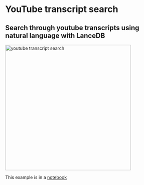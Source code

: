 # YouTube transcript search

## Search through youtube transcripts using natural language with LanceDB

<img id="splash" width="400" alt="youtube transcript search" src="https://user-images.githubusercontent.com/917119/236965568-def7394d-171c-45f2-939d-8edfeaadd88c.png">

This example is in a [notebook](https://github.com/lancedb/vectordb-recipes/blob/main/examples/youtube_bot/main.ipynb)
